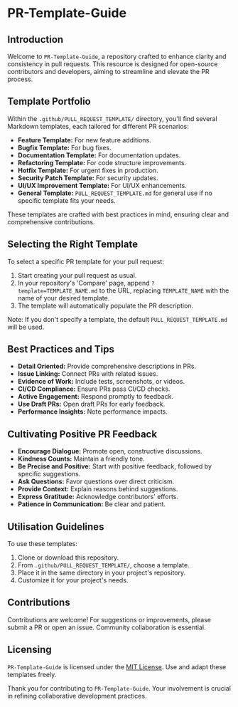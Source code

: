 # PR-Template-Guide

## Introduction

Welcome to `PR-Template-Guide`, a repository crafted to enhance clarity and consistency in pull requests. This resource is designed for open-source contributors and developers, aiming to streamline and elevate the PR process.

## Template Portfolio

Within the `.github/PULL_REQUEST_TEMPLATE/` directory, you'll find several Markdown templates, each tailored for different PR scenarios:

- **Feature Template:** For new feature additions.
- **Bugfix Template:** For bug fixes.
- **Documentation Template:** For documentation updates.
- **Refactoring Template:** For code structure improvements.
- **Hotfix Template:** For urgent fixes in production.
- **Security Patch Template:** For security updates.
- **UI/UX Improvement Template:** For UI/UX enhancements.
- **General Template:** `PULL_REQUEST_TEMPLATE.md` for general use if no specific template fits your needs.

These templates are crafted with best practices in mind, ensuring clear and comprehensive contributions.

## Selecting the Right Template

To select a specific PR template for your pull request:

1. Start creating your pull request as usual.
2. In your repository's 'Compare' page, append `?template=TEMPLATE_NAME.md` to the URL, replacing `TEMPLATE_NAME` with the name of your desired template.
3. The template will automatically populate the PR description.

Note: If you don't specify a template, the default `PULL_REQUEST_TEMPLATE.md` will be used.

## Best Practices and Tips

- **Detail Oriented:** Provide comprehensive descriptions in PRs.
- **Issue Linking:** Connect PRs with related issues.
- **Evidence of Work:** Include tests, screenshots, or videos.
- **CI/CD Compliance:** Ensure PRs pass CI/CD checks.
- **Active Engagement:** Respond promptly to feedback.
- **Use Draft PRs:** Open draft PRs for early feedback.
- **Performance Insights:** Note performance impacts.

## Cultivating Positive PR Feedback

- **Encourage Dialogue:** Promote open, constructive discussions.
- **Kindness Counts:** Maintain a friendly tone.
- **Be Precise and Positive:** Start with positive feedback, followed by specific suggestions.
- **Ask Questions:** Favor questions over direct criticism.
- **Provide Context:** Explain reasons behind suggestions.
- **Express Gratitude:** Acknowledge contributors' efforts.
- **Patience in Communication:** Be clear and patient.

## Utilisation Guidelines

To use these templates:

1. Clone or download this repository.
2. From `.github/PULL_REQUEST_TEMPLATE/`, choose a template.
3. Place it in the same directory in your project's repository.
4. Customize it for your project's needs.

## Contributions

Contributions are welcome! For suggestions or improvements, please submit a PR or open an issue. Community collaboration is essential.

## Licensing

`PR-Template-Guide` is licensed under the [MIT License](LICENSE). Use and adapt these templates freely.

Thank you for contributing to `PR-Template-Guide`. Your involvement is crucial in refining collaborative development practices.
